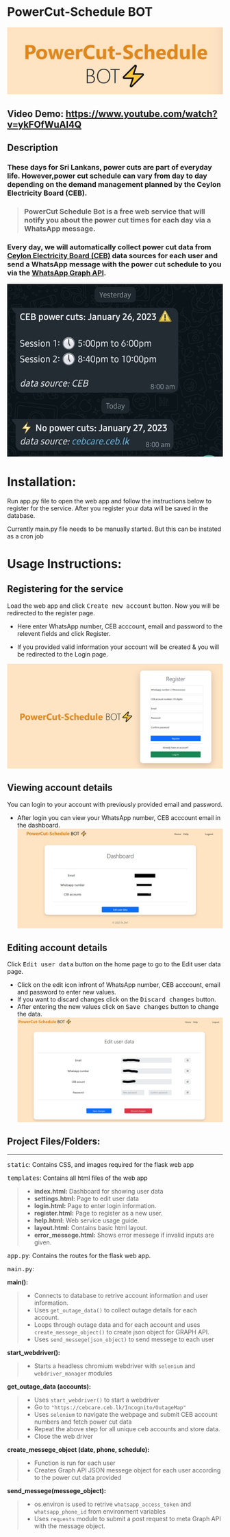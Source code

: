 # PowerCut-Schedule BOT
![Powercut-Schedule BOT](static/title.jpg "Powercut-Schedule BOT")

## Video Demo: https://www.youtube.com/watch?v=ykFOfWuAl4Q

## Description

### These days for Sri Lankans, power cuts are part of everyday life. However,power cut schedule can vary from day to day depending on the demand management planned by the Ceylon Electricity Board (CEB).

> ### PowerCut Schedule Bot is a free web service that will notify you about the power cut times for each day via a WhatsApp message.

### Every day, we will automatically collect power cut data from [Ceylon Electricity Board (CEB)](https://cebcare.ceb.lk/) data sources for each user and send a WhatsApp message with the power cut schedule to you via the [WhatsApp Graph API](https://developers.facebook.com/docs/graph-api/reference/whats-app-business-hsm/).


![whatsapp](static/WhatsApp.jpg "whatsapp" )

# Installation:

Run app.py file to open the web app and follow the instructions below to register for the service. After you register your data will be saved in the database.

Currently main.py file needs to be manually started. But this can be instated as a cron job

# Usage Instructions:

## Registering for the service

Load the web app and click <kbd>Create new account</kbd> button. Now you will be redirected to the register page.

- Here enter WhatsApp number, CEB acccount, email and password to the relevent fields and click Register.

- If you provided valid information your account will be created & you will be redirected to the Login page.

![register](static/register.jpg "Registration page")

## Viewing account details

You can login to your account with previously provided email and password.

- After login you can view your WhatsApp number, CEB acccount email in the dashboard.
![dashboard](static/dashboard.jpg "dashboard")
## Editing account details

Click <kbd>Edit user data</kbd> button on the home page to go to the Edit user data page.

- Click on the edit icon infront of WhatsApp number, CEB acccount, email and password to enter new values.
- If you want to discard changes click on the <kbd>Discard changes</kbd> button.
- After entering the new values click on <kbd>Save changes</kbd> button to change the data.
![editing](static/editing.jpg "editing")
## Project Files/Folders:

---

<kbd>static</kbd>: Contains CSS, and images required for the flask web app

<kbd>templates</kbd>: Contains all html files of the web app

> - **index.html:** Dashboard for showing user data
> - **settings.html:** Page to edit user data
> - **login.html:** Page to enter login information.
> - **register.html:** Page to register as a new user.
> - **help.html:** Web service usage guide.
> - **layout.html:** Contains basic html layout.
> - **error_messege.html:** Shows error messege if invalid inputs are given.

<kbd>app.py</kbd>: Contains the routes for the flask web app.

<kbd>main.py</kbd>:

**main():**

> - Connects to database to retrive account information and user information.
> - Uses `get_outage_data()` to collect outage details for each account.
> - Loops through outage data and for each account and uses `create_messege_object()` to create json object for GRAPH API.
> - Uses `send_messege(json_object)` to send messege to each user

**start_webdriver():**

> - Starts a headless chromium webdriver with `selenium` and `webdriver_manager` modules

**get_outage_data (accounts):**

> - Uses `start_webdriver()` to start a webdriver
> - Go to `"https://cebcare.ceb.lk/Incognito/OutageMap"`
> - Uses `selenium` to navigate the webpage and submit CEB account numbers and fetch power cut data
> - Repeat the above step for all unique ceb accounts and store data.
> - Close the web driver

**create_messege_object (date, phone, schedule):**

> - Function is run for each user
> - Creates Graph API JSON messege object for each user according to the power cut data provided

**send_messege(messege_object):**

> - os.environ is used to retrive `whatsapp_access_token` and `whatsapp_phone_id` from environment variables
> - Uses `requests` module to submit a post request to meta Graph API with the message object.
